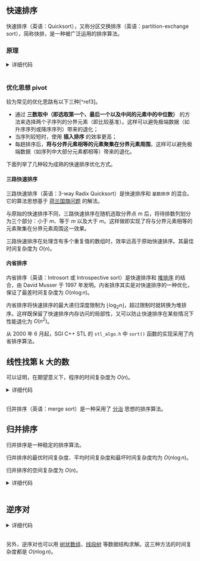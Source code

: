 
## 快速排序

快速排序（英语：Quicksort），又称分区交换排序（英语：partition-exchange sort），简称快排，是一种被广泛运用的排序算法。

### 原理

<details>
<summary>详细代码</summary>
<!-- tabs:start -->

##### **C++**

```cpp
// C++ Version
void qsort(int l, int r) {
    if (l >= r) return;
    int i = l - 1, j = r + 1, x = a[l + r >> 1];
    while (i < j) {
        do i ++ ; while (a[i] < x);
        do j -- ; while (a[j] > x);
        if (i < j) swap(a[i], a[j]);
    }
    // ATTENTION 只能用 j 
    // Luogu https://www.luogu.com.cn/problem/P1177
    qsort(l, j);
    qsort(j + 1, r);
}

int main() {
    cin >> n;
    for (int i = 0; i < n; ++ i ) cin >> a[i];
    
    qsort(0, n - 1);
    
    for (int i = 0; i < n; ++ i ) cout << a[i] << ' ';
    cout << endl;
    return 0;
}
```

##### **Python**

```python
# Python Version
# 荷兰国旗的写法 不会超时
def partition(l, r):
	import random
	x = random.randint(l, r)
	arr[x], arr[r] = arr[r], arr[x]
	less, more = l - 1, r
	
	while l < more:
		if arr[l] < arr[r]:
			less += 1
			arr[l], arr[less] = arr[less], arr[l]
			l += 1
		elif arr[l] > arr[r]:
			more -= 1
			arr[l], arr[more] = arr[more], arr[l]
		else:l += 1
	arr[more], arr[r] = arr[r], arr[more]
	return [less + 1, more - 1]
	
 
def quick_sort(l, r):
	if l < r:
		p = partition(l, r)
		quick_sort(l, p[0] - 1)
		quick_sort(p[1] + 1, r)

if __name__ == '__main__':
    n = int(input())
    arr = list(map(int, input().split()))
    quick_sort(0, n - 1)
    for i in arr:
        print(i, end=' ')
```

<!-- tabs:end -->
</details>

<br>

### 优化思想 pivot

较为常见的优化思路有以下三种[^ref3]。

- 通过 **三数取中（即选取第一个、最后一个以及中间的元素中的中位数）** 的方法来选择两个子序列的分界元素（即比较基准）。这样可以避免极端数据（如升序序列或降序序列）带来的退化；
- 当序列较短时，使用 **插入排序** 的效率更高；
- 每趟排序后，**将与分界元素相等的元素聚集在分界元素周围**，这样可以避免极端数据（如序列中大部分元素都相等）带来的退化。

下面列举了几种较为成熟的快速排序优化方式。

#### 三路快速排序

三路快速排序（英语：3-way Radix Quicksort）是快速排序和 `基数排序` 的混合。它的算法思想基于 [荷兰国旗问题](https://en.wikipedia.org/wiki/Dutch_national_flag_problem) 的解法。

与原始的快速排序不同，三路快速排序在随机选取分界点 $m$ 后，将待排数列划分为三个部分：小于 $m$、等于 $m$ 以及大于 $m$。这样做即实现了将与分界元素相等的元素聚集在分界元素周围这一效果。

三路快速排序在处理含有多个重复值的数组时，效率远高于原始快速排序。其最佳时间复杂度为 $O(n)$。

#### 内省排序

内省排序（英语：Introsort 或 Introspective sort）是快速排序和 [堆排序](./heap-sort.md) 的结合，由 David Musser 于 1997 年发明。内省排序其实是对快速排序的一种优化，保证了最差时间复杂度为 $O(n\log n)$。

内省排序将快速排序的最大递归深度限制为 $\lfloor \log_2n \rfloor$，超过限制时就转换为堆排序。这样既保留了快速排序内存访问的局部性，又可以防止快速排序在某些情况下性能退化为 $O(n^2)$。

从 2000 年 6 月起，SGI C++ STL 的 `stl_algo.h` 中 `sort()` 函数的实现采用了内省排序算法。

## 线性找第 k 大的数

可以证明，在期望意义下，程序的时间复杂度为 $O(n)$。

<details>
<summary>详细代码</summary>
<!-- tabs:start -->

##### **C++**

```cpp
int quick_sort(int q[], int l, int r, int k) {
    if (l >= r) return q[l];

    int i = l - 1, j = r + 1, x = q[l + r >> 1];
    while (i < j) {
        do i ++ ; while (q[i] < x);
        do j -- ; while (q[j] > x);
        if (i < j) swap(q[i], q[j]);
    }

    if (j - l + 1 >= k) return quick_sort(q, l, j, k);
    else return quick_sort(q, j + 1, r, k - (j - l + 1));
}

int main() {
    int n, k;
    scanf("%d%d", &n, &k);

    for (int i = 0; i < n; i ++ ) scanf("%d", &q[i]);

    cout << quick_sort(q, 0, n - 1, k) << endl;

    return 0;
}
```

##### **Python**

```python
#本题对python不太友好，很容易超时
def partition(l, r):
    import random
    x = random.randint(l, r)
    nums[x], nums[l] = nums[l], nums[x]
    pivot = nums[l]
    while l < r:
        while l < r and nums[r] > pivot:r -= 1
        nums[l] = nums[r]
        while l < r and nums[l] < pivot:l += 1
        nums[r] = nums[l]
    nums[l] = pivot  # 踩坑！
    return l

def quick_sort(l, r):
    if l < r:
        idx = partition(l, r)
        if idx != k - 1:
            if idx > k - 1:
                partition(l, idx - 1)
            elif idx < k - 1:
                partition(idx + 1, r)
    return nums[k - 1]
    

if __name__ == '__main__':
    n, k = map(int, input().split())
    nums = list(map(int, input().split()))
    print(quick_sort(0, n - 1))
```

<!-- tabs:end -->
</details>

<br>

归并排序（英语：merge sort）是一种采用了 [分治](./divide-and-conquer.md) 思想的排序算法。

## 归并排序

归并排序是一种稳定的排序算法。

归并排序的最优时间复杂度、平均时间复杂度和最坏时间复杂度均为 $O(n\log n)$。

归并排序的空间复杂度为 $O(n)$。

<details>
<summary>详细代码</summary>
<!-- tabs:start -->

##### **C++**

```cpp
// C++ Version
void merge_sort(int q[], int l, int r) {
    if (l >= r) return;

    int mid = l + r >> 1;

    merge_sort(q, l, mid), merge_sort(q, mid + 1, r);

    int k = 0, i = l, j = mid + 1;
    while (i <= mid && j <= r)
        if (q[i] <= q[j]) tmp[k ++ ] = q[i ++ ];
        else tmp[k ++ ] = q[j ++ ];
    while (i <= mid) tmp[k ++ ] = q[i ++ ];
    while (j <= r) tmp[k ++ ] = q[j ++ ];

    for (i = l, j = 0; i <= r; i ++, j ++ ) q[i] = tmp[j];
}
```

##### **Python**

```python
# Python Version
def mergeSort(arr, l, r):
    if l < r:
        m = l + (r - l) // 2
        mergeSort(arr, l, m)
        mergeSort(arr, m + 1, r)
        p1, p2, c = l, m + 1, []   # 踩坑： p1 = l
        while p1 <= m and p2 <= r:
            if arr[p1] <= arr[p2]:
                c.append(arr[p1])
                p1 += 1
            else:
                c.append(arr[p2])
                p2 += 1
        while p1 <= m:
            c.append(arr[p1])
            p1 += 1
        while p2 <= r:
            c.append(arr[p2])
            p2 += 1
        for i in range(len(c)):
            arr[l + i] = c[i]

if __name__=="__main__":
    n = int(input())
    nums = list(map(int, input().split()))
    mergeSort(nums, 0, n - 1)
    for i in nums:
        print(i, end=' ')
```

<!-- tabs:end -->
</details>

<br>

## 逆序对


<details>
<summary>详细代码</summary>
<!-- tabs:start -->

##### **C++**

```cpp
LL merge_sort(int q[], int l, int r) {
    if (l >= r) return 0;

    int mid = l + r >> 1;

    LL res = merge_sort(q, l, mid) + merge_sort(q, mid + 1, r);

    int k = 0, i = l, j = mid + 1;
    while (i <= mid && j <= r)
        if (q[i] <= q[j]) tmp[k ++ ] = q[i ++ ];
        else {
            res += mid - i + 1;
            tmp[k ++ ] = q[j ++ ];
        }
    while (i <= mid) tmp[k ++ ] = q[i ++ ];
    while (j <= r) tmp[k ++ ] = q[j ++ ];

    for (i = l, j = 0; i <= r; i ++, j ++ ) q[i] = tmp[j];

    return res;
}
```

### **Python**

```python
# Python Version
def merge_sort(l, r):
    global cnt 
    if l >= r:return
    #注意要点是全局变量在函数内部的声明, 如果直接在函数用局部变量cnt,递归的时候是不会传递引用的。
    m = l + (r - l) // 2
    merge_sort(l, m)
    merge_sort(m + 1, r)
    
    p1, p2, tmp = l, m + 1 , []
    while p1 <= m and p2 <= r:
        if arr[p1] <= arr[p2]:
            tmp.append(arr[p1])
            p1 += 1
        else:
            tmp.append(arr[p2])
            p2 += 1
            cnt += m - p1 + 1
    while p1 <= m:
        tmp.append(arr[p1])
        p1 += 1
    while p2 <= r:
        tmp.append(arr[p2])
        p2 += 1
    for i in range(len(tmp)):
        arr[l + i] = tmp[i]
```

<!-- tabs:end -->
</details>

<br>

另外，逆序对也可以用 [树状数组](ds/fenwick.md)、[线段树](ds/seg.md) 等数据结构求解。这三种方法的时间复杂度都是 $O(n \log n)$。
